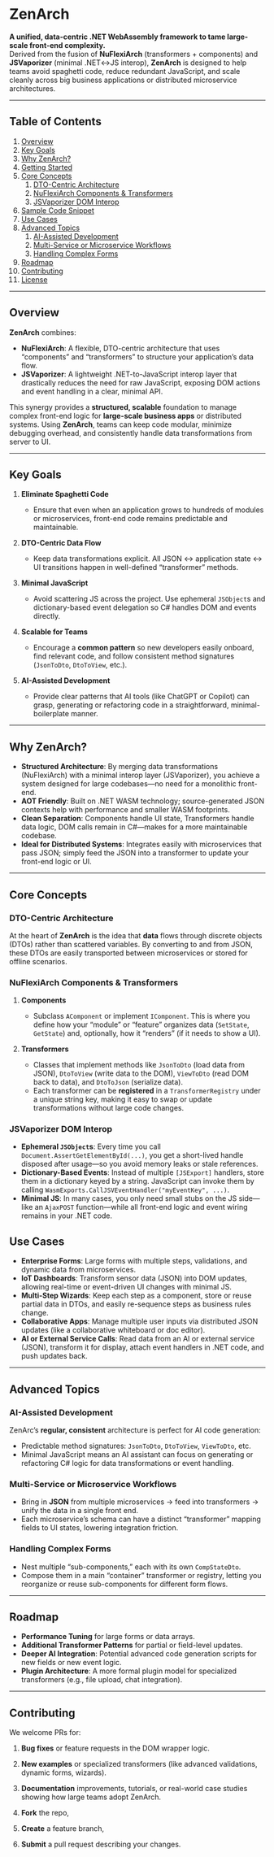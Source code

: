 
# ZenArch

**A unified, data-centric .NET WebAssembly framework to tame large-scale front-end complexity.**  
Derived from the fusion of **NuFlexiArch** (transformers + components) and **JSVaporizer** (minimal .NET↔JS interop), **ZenArch** is designed to help teams avoid spaghetti code, reduce redundant JavaScript, and scale cleanly across big business applications or distributed microservice architectures.

---

## Table of Contents

1. [Overview](#overview)  
2. [Key Goals](#key-goals)  
3. [Why ZenArch?](#why-zenarc)  
4. [Getting Started](#getting-started)  
5. [Core Concepts](#core-concepts)  
   1. [DTO-Centric Architecture](#dto-centric-architecture)  
   2. [NuFlexiArch Components & Transformers](#nuflexiarch-components--transformers)  
   3. [JSVaporizer DOM Interop](#jsvaporizer-dom-interop)  
6. [Sample Code Snippet](#sample-code-snippet)  
7. [Use Cases](#use-cases)  
8. [Advanced Topics](#advanced-topics)  
   1. [AI-Assisted Development](#ai-assisted-development)  
   2. [Multi-Service or Microservice Workflows](#multi-service-or-microservice-workflows)  
   3. [Handling Complex Forms](#handling-complex-forms)  
9. [Roadmap](#roadmap)  
10. [Contributing](#contributing)  
11. [License](#license)

---

## Overview

**ZenArch** combines:
- **NuFlexiArch**: A flexible, DTO-centric architecture that uses “components” and “transformers” to structure your application’s data flow.  
- **JSVaporizer**: A lightweight .NET-to-JavaScript interop layer that drastically reduces the need for raw JavaScript, exposing DOM actions and event handling in a clear, minimal API.

This synergy provides a **structured, scalable** foundation to manage complex front-end logic for **large-scale business apps** or distributed systems. Using **ZenArch**, teams can keep code modular, minimize debugging overhead, and consistently handle data transformations from server to UI.

---

## Key Goals

1. **Eliminate Spaghetti Code**  
   - Ensure that even when an application grows to hundreds of modules or microservices, front-end code remains predictable and maintainable.

2. **DTO-Centric Data Flow**  
   - Keep data transformations explicit. All JSON ↔ application state ↔ UI transitions happen in well-defined “transformer” methods.

3. **Minimal JavaScript**  
   - Avoid scattering JS across the project. Use ephemeral `JSObject`s and dictionary-based event delegation so C# handles DOM and events directly.

4. **Scalable for Teams**  
   - Encourage a **common pattern** so new developers easily onboard, find relevant code, and follow consistent method signatures (`JsonToDto`, `DtoToView`, etc.).

5. **AI-Assisted Development**  
   - Provide clear patterns that AI tools (like ChatGPT or Copilot) can grasp, generating or refactoring code in a straightforward, minimal-boilerplate manner.

---

## Why ZenArch?

- **Structured Architecture**: By merging data transformations (NuFlexiArch) with a minimal interop layer (JSVaporizer), you achieve a system designed for large codebases—no need for a monolithic front-end.
- **AOT Friendly**: Built on .NET WASM technology; source-generated JSON contexts help with performance and smaller WASM footprints.
- **Clean Separation**: Components handle UI state, Transformers handle data logic, DOM calls remain in C#—makes for a more maintainable codebase.
- **Ideal for Distributed Systems**: Integrates easily with microservices that pass JSON; simply feed the JSON into a transformer to update your front-end logic or UI.

---

## Core Concepts

### DTO-Centric Architecture

At the heart of **ZenArch** is the idea that **data** flows through discrete objects (DTOs) rather than scattered variables. By converting to and from JSON, these DTOs are easily transported between microservices or stored for offline scenarios.

### NuFlexiArch Components & Transformers

1. **Components**  
   - Subclass `AComponent` or implement `IComponent`. This is where you define how your “module” or “feature” organizes data (`SetState`, `GetState`) and, optionally, how it “renders” (if it needs to show a UI).

2. **Transformers**  
   - Classes that implement methods like `JsonToDto` (load data from JSON), `DtoToView` (write data to the DOM), `ViewToDto` (read DOM back to data), and `DtoToJson` (serialize data).  
   - Each transformer can be **registered** in a `TransformerRegistry` under a unique string key, making it easy to swap or update transformations without large code changes.

### JSVaporizer DOM Interop

- **Ephemeral `JSObject`s**: Every time you call `Document.AssertGetElementById(...)`, you get a short-lived handle disposed after usage—so you avoid memory leaks or stale references.  
- **Dictionary-Based Events**: Instead of multiple `[JSExport]` handlers, store them in a dictionary keyed by a string. JavaScript can invoke them by calling `WasmExports.CallJSVEventHandler("myEventKey", ...)`.  
- **Minimal JS**: In many cases, you only need small stubs on the JS side—like an `AjaxPOST` function—while all front-end logic and event wiring remains in your .NET code.

## Use Cases

- **Enterprise Forms**: Large forms with multiple steps, validations, and dynamic data from microservices.  
- **IoT Dashboards**: Transform sensor data (JSON) into DOM updates, allowing real-time or event-driven UI changes with minimal JS.  
- **Multi-Step Wizards**: Keep each step as a component, store or reuse partial data in DTOs, and easily re-sequence steps as business rules change.  
- **Collaborative Apps**: Manage multiple user inputs via distributed JSON updates (like a collaborative whiteboard or doc editor).  
- **AI or External Service Calls**: Read data from an AI or external service (JSON), transform it for display, attach event handlers in .NET code, and push updates back.

---

## Advanced Topics

### AI-Assisted Development

ZenArc’s **regular, consistent** architecture is perfect for AI code generation:
- Predictable method signatures: `JsonToDto`, `DtoToView`, `ViewToDto`, etc.  
- Minimal JavaScript means an AI assistant can focus on generating or refactoring C# logic for data transformations or event handling.

### Multi-Service or Microservice Workflows

- Bring in **JSON** from multiple microservices → feed into transformers → unify the data in a single front end.  
- Each microservice’s schema can have a distinct “transformer” mapping fields to UI states, lowering integration friction.

### Handling Complex Forms

- Nest multiple “sub-components,” each with its own `CompStateDto`.  
- Compose them in a main “container” transformer or registry, letting you reorganize or reuse sub-components for different form flows.

---

## Roadmap

- **Performance Tuning** for large forms or data arrays.  
- **Additional Transformer Patterns** for partial or field-level updates.  
- **Deeper AI Integration**: Potential advanced code generation scripts for new fields or new event logic.  
- **Plugin Architecture**: A more formal plugin model for specialized transformers (e.g., file upload, chat integration).

---

## Contributing

We welcome PRs for:
1. **Bug fixes** or feature requests in the DOM wrapper logic.  
2. **New examples** or specialized transformers (like advanced validations, dynamic forms, wizards).  
3. **Documentation** improvements, tutorials, or real-world case studies showing how large teams adopt ZenArch.

1. **Fork** the repo,  
2. **Create** a feature branch,  
3. **Submit** a pull request describing your changes.


